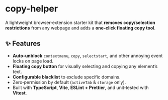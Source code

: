 # copy-helper

A lightweight browser‑extension starter kit that **removes copy/selection restrictions** from any webpage and adds a **one‑click floating copy tool**.

## ✨ Features

* **Auto‑unblock** `contextmenu`, `copy`, `selectstart`, and other annoying event locks on page load.
* **Floating copy button** for visually selecting and copying any element’s text.
* **Configurable blacklist** to exclude specific domains.
* Zero‑permission by default (`activeTab` & `storage` only).
* Built with **TypeScript**, **Vite**, **ESLint + Prettier**, and unit‑tested with **Vitest**.

